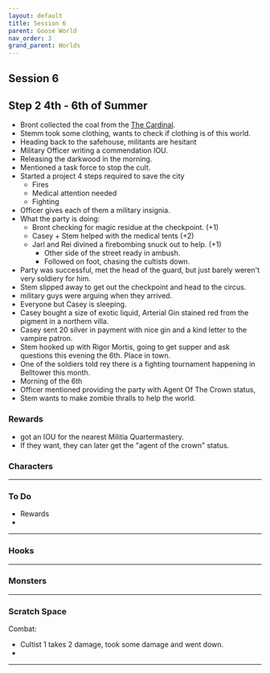 ```yaml
---
layout: default
title: Session 6
parent: Goose World
nav_order: 3
grand_parent: Worlds
---
```

## Session 6

## Step 2 4th - 6th of Summer
* Bront collected the coal from the [The Cardinal](../../Monster-Types/Undead#The%20Cardinal).
* Stemm took some clothing, wants to check if clothing is of this world.
* Heading back to the safehouse, militants are hesitant
* Military Officer writing a commendation IOU.
* Releasing the darkwood in the morning.
* Mentioned a task force to stop the cult.
* Started a project 4 steps required to save the city
	* Fires
	* Medical attention needed
	* Fighting
* Officer gives each of them a military insignia.
* What the party is doing:
	* Bront checking for magic residue at the checkpoint. (+1)
	* Casey + Stem helped with the medical tents (+2)
	* Jarl and Rei divined a firebombing snuck out to help. (+1)
		* Other side of the street ready in ambush.
		* Followed on foot, chasing the cultists down.
* Party was successful, met the head of the guard, but just barely weren't very soldiery for him.
* Stem slipped away to get out the checkpoint and head to the circus.
* military guys were arguing when they arrived.
* Everyone but Casey is sleeping.
* Casey bought a size of exotic liquid, Arterial Gin stained red from the pigment in a northern villa.
* Casey sent 20 silver in payment with nice gin and a kind letter to the vampire patron.
* Stem hooked up with Rigor Mortis, going to get supper and ask questions this evening the 6th. Place in town.
* One of the soldiers told rey there is a fighting tournament happening in Belltower this month.
* Morning of the 6th
* Officer mentioned providing the party with Agent Of The Crown status, 
* Stem wants to make zombie thralls to help the world.

### Rewards
* got an IOU for the nearest Militia Quartermastery.
* If they want, they can later get the "agent of the crown" status.


### Characters

 ---

### To Do
* Rewards
* 

---

### Hooks

---

### Monsters

---

### Scratch Space

Combat:
* Cultist 1 takes 2 damage, took some damage and went down.
* 
 


---